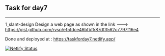 Task for day7
----------------------------------------------------
---------------------------------------------------
1_slant-design
Design a web page as shown in the link ---> https://gist.github.com/rvsp/ef5fdce46bfbf587df3562c7797f16e4


Done and deployed at : https://taskforday7.netlify.app/

[![Netlify Status](https://api.netlify.com/api/v1/badges/b69dd7d6-fe7f-4652-9ef2-341605a6bf0f/deploy-status)](https://app.netlify.com/sites/taskforday7/deploys)
